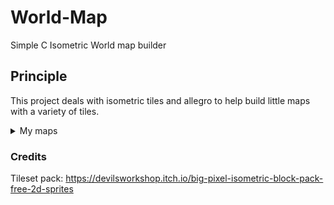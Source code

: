 # World-Map
Simple C Isometric World map builder

## Principle
This project deals with isometric tiles and allegro to help build little maps with a variety of tiles.

<details>
  <summary>My maps</summary>
  <img src="[image-url](https://github.com/Tay9875/World-Map/assets/96668181/c02b8d1d-0620-4112-8998-79e2063c63d7)"/>
  <img src="[image-url](https://github.com/Tay9875/World-Map/assets/96668181/6d382e73-07c6-4332-becf-a285c4a84761)"/>
</details>

### Credits
Tileset pack: https://devilsworkshop.itch.io/big-pixel-isometric-block-pack-free-2d-sprites

